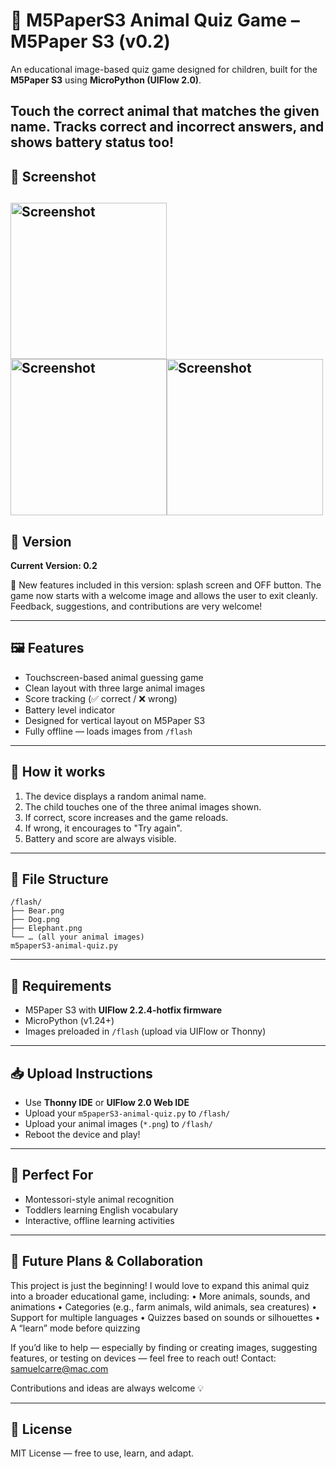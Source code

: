 # 🐾 M5PaperS3 Animal Quiz Game  – M5Paper S3 (v0.2)

An educational image-based quiz game designed for children, built for the **M5Paper S3** using **MicroPython (UIFlow 2.0)**.

Touch the correct animal that matches the given name. Tracks correct and incorrect answers, and shows battery status too!
---
## 📸 Screenshot

<img src="Sources/Readme/v0.2/screen2_01.png" alt="Screenshot" width="250"/> <img src="Sources/Readme/v0.2/screen2_02.png" alt="Screenshot" width="250"/><img src="Sources/Readme/v0.2/screen2_03.png" alt="Screenshot" width="250"/>
---

## 🚧 Version

**Current Version: 0.2**

🚀 New features included in this version: splash screen and OFF button.
The game now starts with a welcome image and allows the user to exit cleanly.
Feedback, suggestions, and contributions are very welcome!

---

## 🖼️ Features

- Touchscreen-based animal guessing game
- Clean layout with three large animal images
- Score tracking (✅ correct / ❌ wrong)
- Battery level indicator
- Designed for vertical layout on M5Paper S3
- Fully offline — loads images from `/flash`

---

## 🧠 How it works

1. The device displays a random animal name.
2. The child touches one of the three animal images shown.
3. If correct, score increases and the game reloads.
4. If wrong, it encourages to "Try again".
5. Battery and score are always visible.

---

## 📂 File Structure

```
/flash/
├── Bear.png
├── Dog.png
├── Elephant.png
└── … (all your animal images)
m5paperS3-animal-quiz.py
```

---

## 🔧 Requirements

- M5Paper S3 with **UIFlow 2.2.4-hotfix firmware**
- MicroPython (v1.24+)
- Images preloaded in `/flash` (upload via UIFlow or Thonny)

---

## 📥 Upload Instructions

- Use **Thonny IDE** or **UIFlow 2.0 Web IDE**
- Upload your `m5paperS3-animal-quiz.py` to `/flash/`
- Upload your animal images (`*.png`) to `/flash/`
- Reboot the device and play!

---

## 👶 Perfect For

- Montessori-style animal recognition
- Toddlers learning English vocabulary
- Interactive, offline learning activities

---


## 🚧 Future Plans & Collaboration

This project is just the beginning!
I would love to expand this animal quiz into a broader educational game, including:
	•	More animals, sounds, and animations
	•	Categories (e.g., farm animals, wild animals, sea creatures)
	•	Support for multiple languages
	•	Quizzes based on sounds or silhouettes
	•	A “learn” mode before quizzing

If you’d like to help — especially by finding or creating images, suggesting features, or testing on devices — feel free to reach out!
Contact: samuelcarre@mac.com

Contributions and ideas are always welcome 💡

---

## 📄 License

MIT License — free to use, learn, and adapt.
